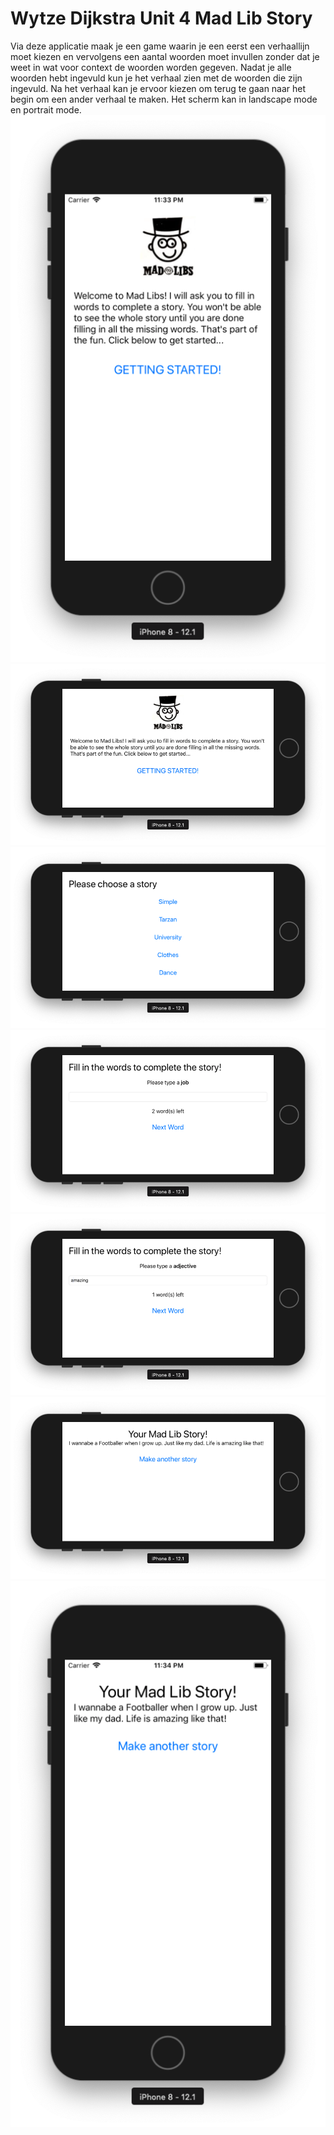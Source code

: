 # Wytze Dijkstra Unit 4 Mad Lib Story
Via deze applicatie maak je een game waarin je een eerst een verhaallijn moet kiezen en vervolgens een aantal woorden moet invullen zonder dat je weet in wat voor context de woorden worden gegeven.
Nadat je alle woorden hebt ingevuld kun je het verhaal zien met de woorden die zijn ingevuld.
Na het verhaal kan je ervoor kiezen om terug te gaan naar het begin om een ander verhaal te maken.
Het scherm kan in landscape mode en portrait mode.
![alt text](https://github.com/wytzz/WytzeDijkstra-MadLibs/blob/master/doc/Schermafbeelding%202018-12-17%20om%2023.33.17.png)
![alt text](https://github.com/wytzz/WytzeDijkstra-MadLibs/blob/master/doc/Schermafbeelding%202018-12-17%20om%2023.33.31.png)
![alt text](https://github.com/wytzz/WytzeDijkstra-MadLibs/blob/master/doc/Schermafbeelding%202018-12-17%20om%2023.33.34.png)
![alt text](https://github.com/wytzz/WytzeDijkstra-MadLibs/blob/master/doc/Schermafbeelding%202018-12-17%20om%2023.33.40.png)
![alt text](https://github.com/wytzz/WytzeDijkstra-MadLibs/blob/master/doc/Schermafbeelding%202018-12-17%20om%2023.34.06.png)
![alt text](https://github.com/wytzz/WytzeDijkstra-MadLibs/blob/master/doc/Schermafbeelding%202018-12-17%20om%2023.34.12.png)
![alt text](https://github.com/wytzz/WytzeDijkstra-MadLibs/blob/master/doc/Schermafbeelding%202018-12-17%20om%2023.34.20.png)
